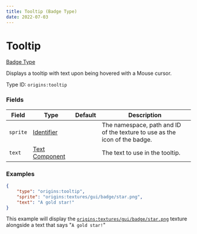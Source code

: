 ```yaml
---
title: Tooltip (Badge Type)
date: 2022-07-03
---
```


#   Tooltip

[Badge Type](../badge_types.md)

Displays a tooltip with text upon being hovered with a Mouse cursor.

Type ID: `origins:tooltip`


### Fields

Field | Type | Default | Description
------|------|---------|------------
`sprite` | [Identifier](../data_types/identifier.md) | | The namespace, path and ID of the texture to use as the icon of the badge.
`text` | [Text Component](../data_types/text_component.md) | | The text to use in the tooltip.


### Examples

```json
{
    "type": "origins:tooltip",
    "sprite": "origins:textures/gui/badge/star.png",
    "text": "A gold star!"
}
```

This example will display the [`origins:textures/gui/badge/star.png`](https://github.com/apace100/origins-fabric/blob/1.19/src/main/resources/assets/origins/textures/gui/badge/star.png) texture alongside a text that says "`A gold star!`"
